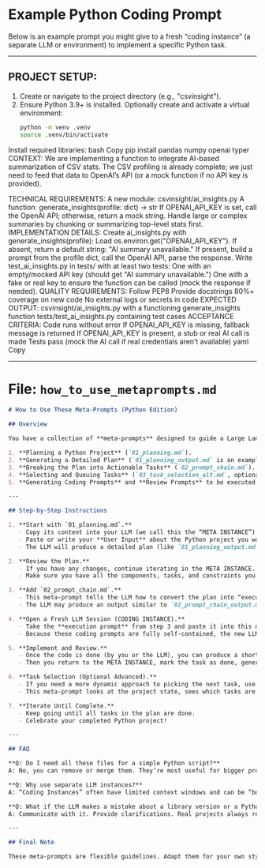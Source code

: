 # Example Python Coding Prompt

Below is an example prompt you might give to a fresh “coding instance” (a separate LLM or environment) to implement a specific Python task.

---

PROJECT SETUP:
--------------
1. Create or navigate to the project directory (e.g., "csvinsight").
2. Ensure Python 3.9+ is installed. Optionally create and activate a virtual environment:
   ```bash
   python -m venv .venv
   source .venv/bin/activate
Install required libraries:
bash
Copy
pip install pandas numpy openai typer
CONTEXT:
We are implementing a function to integrate AI-based summarization of CSV stats. The CSV profiling is already complete; we just need to feed that data to OpenAI’s API (or a mock function if no API key is provided).

TECHNICAL REQUIREMENTS:
A new module: csvinsight/ai_insights.py
A function: generate_insights(profile: dict) -> str
If OPENAI_API_KEY is set, call the OpenAI API; otherwise, return a mock string.
Handle large or complex summaries by chunking or summarizing top-level stats first.
IMPLEMENTATION DETAILS:
Create ai_insights.py with generate_insights(profile):
Load os.environ.get("OPENAI_API_KEY").
If absent, return a default string: "AI summary unavailable."
If present, build a prompt from the profile dict, call the OpenAI API, parse the response.
Write test_ai_insights.py in tests/ with at least two tests:
One with an empty/mocked API key (should get "AI summary unavailable.")
One with a fake or real key to ensure the function can be called (mock the response if needed).
QUALITY REQUIREMENTS:
Follow PEP8
Provide docstrings
80%+ coverage on new code
No external logs or secrets in code
EXPECTED OUTPUT:
csvinsight/ai_insights.py with a functioning generate_insights function
tests/test_ai_insights.py containing test cases
ACCEPTANCE CRITERIA:
Code runs without error
If OPENAI_API_KEY is missing, fallback message is returned
If OPENAI_API_KEY is present, a stub or real AI call is made
Tests pass (mock the AI call if real credentials aren’t available)
yaml
Copy

---

# File: `how_to_use_metaprompts.md`

```md
# How to Use These Meta-Prompts (Python Edition)

## Overview

You have a collection of **meta-prompts** designed to guide a Large Language Model (LLM) (or set of LLMs) through:

1. **Planning a Python Project** (`01_planning.md`).
2. **Generating a Detailed Plan** (`01_planning_output.md` is an example of the final plan).
3. **Breaking the Plan into Actionable Tasks** (`02_prompt_chain.md`).
4. **Selecting and Queuing Tasks** (`03_task_selection_alt.md`, optional advanced approach).
5. **Generating Coding Prompts** and **Review Prompts** to be executed in separate LLM sessions or “instances.”

---

## Step-by-Step Instructions

1. **Start with `01_planning.md`.**  
   - Copy its content into your LLM (we call this the “META INSTANCE”).
   - Paste or write your **User Input** about the Python project you want to build.  
   - The LLM will produce a detailed plan (like `01_planning_output.md`).

2. **Review the Plan.**  
   - If you have any changes, continue iterating in the META INSTANCE.  
   - Make sure you have all the components, tasks, and constraints you want.

3. **Add `02_prompt_chain.md`.**  
   - This meta-prompt tells the LLM how to convert the plan into “execution prompts” (coding tasks) and “review prompts.”  
   - The LLM may produce an output similar to `02_prompt_chain_output.md`.

4. **Open a Fresh LLM Session (CODING INSTANCE).**  
   - Take the **execution prompt** from step 3 and paste it into this new instance.  
   - Because these coding prompts are fully self-contained, the new LLM can implement the task without needing the entire plan context.

5. **Implement and Review.**  
   - Once the code is done (by you or the LLM), you can produce a short summary or report.  
   - Then you return to the META INSTANCE, mark the task as done, generate the next coding prompt and review prompt.  

6. **Task Selection (Optional Advanced).**  
   - If you need a more dynamic approach to picking the next task, use `03_task_selection_alt.md`.  
   - This meta-prompt looks at the project state, sees which tasks are done or blocked, and outputs the next best task.

7. **Iterate Until Complete.**  
   - Keep going until all tasks in the plan are done.  
   - Celebrate your completed Python project!

---

## FAQ

**Q: Do I need all these files for a simple Python script?**  
A: No, you can remove or merge them. They’re most useful for bigger projects.

**Q: Why use separate LLM instances?**  
A: “Coding Instances” often have limited context windows and can be “bogged down” by too much extraneous info. Using a separate “META INSTANCE” ensures the high-level plan remains intact, while each coding prompt includes just enough context to do the job.

**Q: What if the LLM makes a mistake about a library version or a Python command?**  
A: Communicate with it. Provide clarifications. Real projects always require iteration. LLMs are fast but not omniscient.

---

## Final Note

These meta-prompts are flexible guidelines. Adapt them for your own style, whether you prefer Poetry, pipenv, or raw pip; whether you want Typer, Click, or just Argparse; whether you’re building a pure library, a CLI, or a web service. The core idea remains: **plan thoroughly, break tasks down, generate self-contained coding prompts, and review systematically** for a successful Python project.